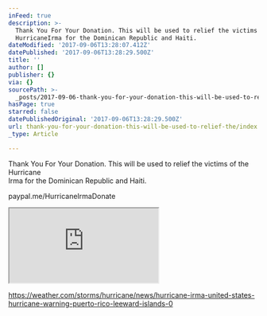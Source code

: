 ```yaml
---
inFeed: true
description: >-
  Thank You For Your Donation. This will be used to relief the victims of the
  HurricaneIrma for the Dominican Republic and Haiti.
dateModified: '2017-09-06T13:28:07.412Z'
datePublished: '2017-09-06T13:28:29.500Z'
title: ''
author: []
publisher: {}
via: {}
sourcePath: >-
  _posts/2017-09-06-thank-you-for-your-donation-this-will-be-used-to-relief-the.md
hasPage: true
starred: false
datePublishedOriginal: '2017-09-06T13:28:29.500Z'
url: thank-you-for-your-donation-this-will-be-used-to-relief-the/index.html
_type: Article

---
```

Thank You For Your Donation. This will be used to relief the victims of the Hurricane  
Irma for the Dominican Republic and Haiti.

paypal.me/HurricaneIrmaDonate

<iframe src="https://the-grid.github.io/ed-location/?latitude=18.4436860722399&amp;longitude=-69.9336231406778&amp;zoom=16&amp;address=El%20Cacique%2C%20Santo%20Domingo%20de%20Guzm%C3%A1n%2C%20Santo%20Domingo%2C%20Dominican%20Republic" style=""></iframe>

https://weather.com/storms/hurricane/news/hurricane-irma-united-states-hurricane-warning-puerto-rico-leeward-islands-0